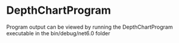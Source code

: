 # DepthChartProgram

Program output can be viewed by running the DepthChartProgram executable in the bin/debug/net6.0 folder
